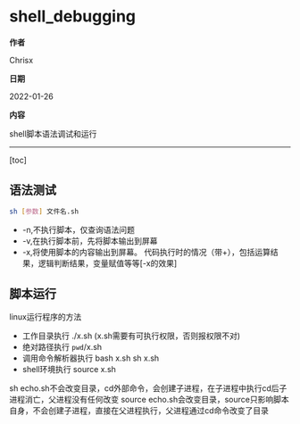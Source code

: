 
# shell_debugging

**作者**

Chrisx

**日期**

2022-01-26

**内容**

shell脚本语法调试和运行

----

[toc]

## 语法测试

```sh
sh [参数] 文件名.sh

```

* -n,不执行脚本，仅查询语法问题
* -v,在执行脚本前，先将脚本输出到屏幕
* -x,将使用脚本的内容输出到屏幕。
    代码执行时的情况（带+），包括运算结果，逻辑判断结果，变量赋值等等[-x的效果]

## 脚本运行

linux运行程序的方法

* 工作目录执行
    ./x.sh (x.sh需要有可执行权限，否则报权限不对)
* 绝对路径执行
    `pwd`/x.sh
* 调用命令解析器执行
    bash x.sh
    sh x.sh
* shell环境执行
    source x.sh

sh echo.sh不会改变目录，cd外部命令，会创建子进程，在子进程中执行cd后子进程消亡，父进程没有任何改变
source echo.sh会改变目录，source只影响脚本自身，不会创建子进程，直接在父进程执行，父进程通过cd命令改变了目录